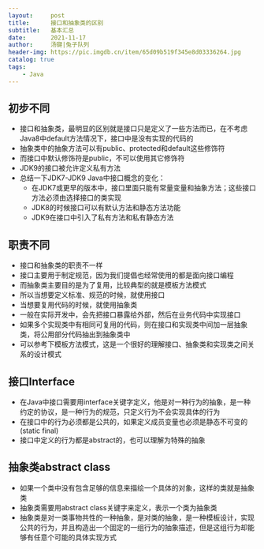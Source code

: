 ```yaml
---
layout:     post
title:      接口和抽象类的区别
subtitle:   基本汇总
date:       2021-11-17
author:     汤键|兔子队列
header-img: https://pic.imgdb.cn/item/65d09b519f345e8d03336264.jpg
catalog: true
tags:
    - Java
---
```


## **初步不同**
- 接口和抽象类，最明显的区别就是接口只是定义了一些方法而已，在不考虑Java8中default方法情况下，接口中是没有实现的代码的
- 抽象类中的抽象方法可以有public、protected和default这些修饰符
- 而接口中默认修饰符是public，不可以使用其它修饰符
- JDK9的接口被允许定义私有方法
- 总结一下JDK7-JDK9 Java中接口概念的变化：
  - 在JDK7或更早的版本中，接口里面只能有常量变量和抽象方法；这些接口方法必须由选择接口的类实现
  - JDK8的时候接口可以有默认方法和静态方法功能
  - JDK9在接口中引入了私有方法和私有静态方法

## **职责不同**
- 接口和抽象类的职责不一样
- 接口主要用于制定规范，因为我们提倡也经常使用的都是面向接口编程
- 而抽象类主要目的是为了复用，比较典型的就是模板方法模式
- 所以当想要定义标准、规范的时候，就使用接口
- 当想要复用代码的时候，就使用抽象类
- 一般在实际开发中，会先把接口暴露给外部，然后在业务代码中实现接口
- 如果多个实现类中有相同可复用的代码，则在接口和实现类中间加一层抽象类，将公用部分代码抽出到抽象类中
- 可以参考下模板方法模式，这是一个很好的理解接口、抽象类和实现类之间关系的设计模式

## **接口Interface**
- 在Java中接口需要用interface关键字定义，他是对一种行为的抽象，是一种约定的协议，是一种行为的规范，只定义行为不会实现具体的行为
- 在接口中的行为必须都是公共的，如果定义成员变量也必须是静态不可变的(static final)
- 接口中定义的行为都是abstract的，也可以理解为特殊的抽象

## **抽象类abstract class**
- 如果一个类中没有包含足够的信息来描绘一个具体的对象，这样的类就是抽象类
- 抽象类需要用abstract class关键字来定义，表示一个类为抽象类
- 抽象类是对一类事物共性的一种抽象，是对类的抽象，是一种模板设计，实现公共的行为，并且构造出一个固定的一组行为的抽象描述，但是这组行为却能够有任意个可能的具体实现方式